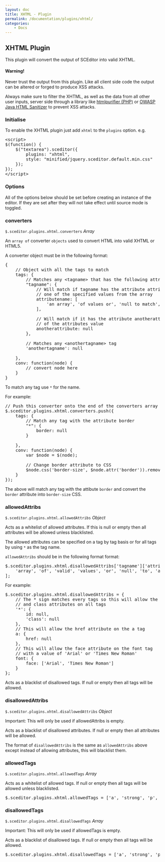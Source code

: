 ```yaml
---
layout: doc
title: XHTML - Plugin
permalink: /documentation/plugins/xhtml/
categories:
    - Docs
---
```


## XHTML Plugin <a id="xhtml"></a>

This plugin will convert the output of SCEditor into valid XHTML.

<div class="alert alert-block alert-error">
	<h4>Warning!</h4>
	<p>Never trust the output from this plugin. Like all client side code the output can be altered or forged to produce XSS attacks.</p>
	<p>Always make sure to filter the XHTML, as well as the data from all other user inputs, server side through a library like <a href="http://htmlpurifier.org/">htmlpurifier (PHP)</a> or  <a href="https://www.owasp.org/index.php/OWASP_Java_HTML_Sanitizer">OWASP Java HTML Sanitizer</a> to prevent XSS attacks.</p>
</div>


### Initialise <a id="initialise"></a>

To enable the XHTML plugin just add `xhtml` to the `plugins` option. e.g.

<pre class="prettyprint linenums">
&lt;script&gt;
$(function() {
	$("textarea").sceditor({
		plugins: "xhtml",
		style: "minified/jquery.sceditor.default.min.css"
	});
});
&lt;/script&gt;
</pre>


### Options <a id="options"></a>

All of the options below should be set before creating an instance of the editor. If they are set after they will not take effect until source mode is toggled.


### converters <a id="converters"></a>

`$.sceditor.plugins.xhtml.converters` *Array*

An `array of` converter `objects` used to convert HTML into valid XHTML or HTML5.

A converter object must be in the following format:

<pre class="prettyprint linenums">
{
	// Object with all the tags to match
	tags: {
		// Matches any &lt;tagname&gt; that has the following attributes
		"tagname": {
			// Will match if tagname has the attribute attributename with
			// one of the specified values from the array
			attributename: [
				'an array', 'of values or', 'null to match', 'all values'
			],

			// Will match if it has the attribute anotherattribute regardless
			// of the attributes value
			anotherattribute: null
		},

		// Matches any &lt;anothertagname&gt; tag
		'anothertagname': null
		
	},
	conv: function(node) {
		// convert node here
	}
}
</pre>

To match any tag use `*` for the name.

For example:

<pre class="prettyprint linenums">
// Push this converter onto the end of the converters array
$.sceditor.plugins.xhtml.converters.push({
	tags: {
		// Match any tag with the attribute border
		"*": {
			border: null
		}
		
	},
	conv: function(node) {
		var $node = $(node);

		// Change border attribute to CSS
		$node.css('border-size', $node.attr('border')).removeAttr('border');
	}
});
</pre>

The above will match any tag with the attibute `border` and convert the `border` attribute into `border-size` CSS.


### allowedAttribs <a id="allowedAttribs"></a>

`$.sceditor.plugins.xhtml.allowedAttribs` *Object*

Acts as a whitelist of allowed attributes. If this is null or empty then all attributes will be allowed unless blacklisted.

The allowed attributes can be specified on a tag by tag basis or for all tags by using `*` as the tag name.

`allowedAttribs` should be in the following format format:

<pre class="prettyprint linenums">
$.sceditor.plugins.xhtml.disallowedAttribs['tagname']['attributename'] = [
	'array', 'of', 'valid', 'values', 'or', 'null', 'to', 'allow', 'all', 'values'
];
</pre>

For example:

<pre class="prettyprint linenums">
$.sceditor.plugins.xhtml.disallowedAttribs = {
	// The * sign matches every tags so this will allow the id
	// and class attributes on all tags
	'*': {
		id: null,
		'class': null
	},
	// This will allow the href attribute on the a tag
	a: {
		href: null
	},
	// This will allow the face attribute on the font tag
	// with a value of 'Arial' or 'Times New Roman'
	font: {
		face: ['Arial', 'Times New Roman']
	}
};
</pre>

Acts as a blacklist of disallowed tags. If null or empty then all tags will be allowed.


### disallowedAttribs <a id="disallowedAttribs"></a>

`$.sceditor.plugins.xhtml.disallowedAttribs` *Object*

<span class="label label-important">Important:</span> This will only be used if allowedAttribs is empty.

Acts as a blacklist of disallowed attributes. If null or empty then all attributes will be allowed.

The format of `disallowedAttribs` is the same as `allowedAttribs` above except instead of allowing attributes, this will blacklist them.


### allowedTags <a id="allowedTags"></a>

`$.sceditor.plugins.xhtml.allowedTags` *Array* 

Acts as a whitelist of allowed tags. If null or empty then all tags will be allowed unless blacklisted.

<pre class="prettyprint linenums">
$.sceditor.plugins.xhtml.allowedTags = ['a', 'strong', 'p', 'span', 'div'];
</pre>


### disallowedTags <a id="disallowedTags"></a>

`$.sceditor.plugins.xhtml.disallowedTags` *Array*

<span class="label label-important">Important:</span> This will only be used if allowedTags is empty.

Acts as a blacklist of disallowed tags. If null or empty then all tags will be allowed.

<pre class="prettyprint linenums">
$.sceditor.plugins.xhtml.disallowedTags = ['a', 'strong', 'p', 'span', 'div'];
</pre>

